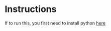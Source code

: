 # Instructions

If to run this, you first need to install python [here](https://www.python.org/downloads/)
